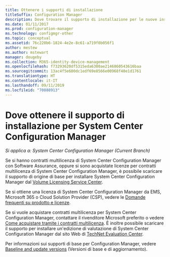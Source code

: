 ```yaml
---
title: Ottenere i supporti di installazione
titleSuffix: Configuration Manager
description: Dove trovare il supporto di installazione per le nuove installazioni di System Center Configuration Manager.
ms.date: 01/11/2017
ms.prod: configuration-manager
ms.technology: configmgr-other
ms.topic: conceptual
ms.assetid: 76c220b6-1824-4e2e-8c61-a719f0b056f1
author: mestew
ms.author: mstewart
manager: dougeby
ms.collection: M365-identity-device-management
ms.openlocfilehash: f73293620df5315eda6380ae2146860543616baa
ms.sourcegitcommit: 13ac4f5e600dc1edf69e8566e00968f40e1d1761
ms.translationtype: HT
ms.contentlocale: it-IT
ms.lasthandoff: 09/11/2019
ms.locfileid: "70888913"
---
```

# <a name="where-to-get-installation-media-for-system-center-configuration-manager"></a>Dove ottenere il supporto di installazione per System Center Configuration Manager

*Si applica a: System Center Configuration Manager (Current Branch)*

Se si hanno contratti multilicenza di System Center Configuration Manager con Software Assurance, oppure si sono acquistate licenze per contratti multilicenza di System Center Configuration Manager, è possibile scaricare il supporto di origine di base per installare System Center Configuration Manager dal [Volume Licensing Service Center](https://www.microsoft.com/Licensing/servicecenter/default.aspx).   

Se si ottiene una licenza di System Center Configuration Manager da EMS, Microsoft 365 o Cloud Solution Provider (CSP), vedere le [Domande frequenti su prodotto e licenze](/sccm/core/understand/product-and-licensing-faq#bkmk_csp).

Se si vuole acquistare contratti multilicenza per System Center Configuration Manager, contattare il rivenditore Microsoft preferito o vedere [Come acquistare tramite i contratti multilicenza](https://www.microsoft.com/Licensing/how-to-buy/how-to-buy.aspx). È inoltre possibile scaricare il supporto per installare un'edizione di valutazione di System Center Configuration Manager dal sito Web di [TechNet Evaluation Center]( https://www.microsoft.com/evalcenter/evaluate-system-center-configuration-manager-and-endpoint-protection).

Per informazioni sui supporti di base per Configuration Manager, vedere [Baseline and update versions](/sccm/core/servers/manage/updates#bkmk_Baselines) (Versioni di base e di aggiornamento).
